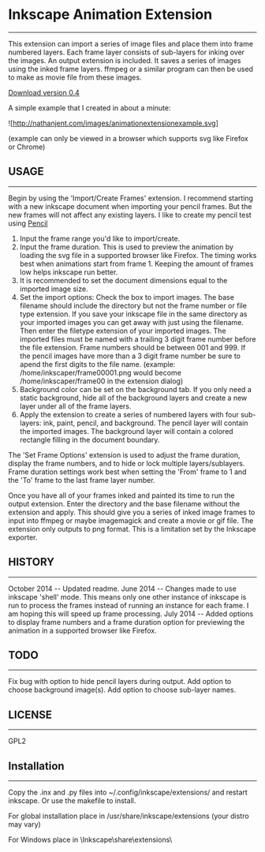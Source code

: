 # Inkscape Animation Extension

---
This extension can import a series of image files and place them into frame
numbered layers. Each frame layer consists of sub-layers for inking over the
images. An output extension is included. It saves a series of images using the
inked frame layers. ffmpeg or a similar program can then be used to make as
movie file from these images.

[Download version 0.4](http://nathanjent.com/downloads/inkscape-animation-extension_0.4.zip)

A simple example that I created in about a minute:

![http://nathanjent.com/images/animationextensionexample.svg]

(example can only be viewed in a browser which supports svg like Firefox or Chrome)

## USAGE

---

Begin by using the 'Import/Create Frames' extension. I recommend starting with a
new inkscape document when importing your pencil frames. But the new frames will
not affect any existing layers. I like to create my pencil test using
[Pencil](http://www.pencil-animation.org/)

1. Input the frame range you'd like to import/create.
2. Input the frame duration. This is used to preview the animation by loading
the svg file in a supported browser like Firefox. The timing works best when
animations start from frame 1. Keeping the amount of frames low helps inkscape
run better.
3. It is recommended to set the document dimensions equal to the imported image
size.
4. Set the import options: Check the box to import images. The base filename
should include the directory but not the frame number or file type extension. If
you save your inkscape file in the same directory as your imported images you
can get away with just using the filename. Then enter the filetype extension of
your imported images. The imported files must be named with a trailing 3 digit
frame number before the file extension. Frame numbers should be between 001
and 999. If the pencil images have more than a 3 digit frame number be sure to apend
the first digits to the file name. (example: /home/inkscaper/frame00001.png
would become /home/inkscaper/frame00 in the extension dialog)
5. Background color can be set on the background tab. If you only need a static
background, hide all of the background layers and create a new layer under all
of the frame layers.
6. Apply the extension to create a series of numbered layers with four
sub-layers: ink, paint, pencil, and background. The pencil layer will contain
the imported images. The background layer will contain a colored rectangle
filling in the document boundary.

The 'Set Frame Options' extension is used to adjust the frame duration, display
the frame numbers, and to hide or lock multiple layers/sublayers.  Frame
duration settings work best when setting the 'From' frame to 1 and the 'To'
frame to the last frame layer number.

Once you have all of your frames inked and painted its time to run the output
extension. Enter the directory and the base filename without the extension and
apply. This should give you a series of inked image frames to input into ffmpeg
or maybe imagemagick and create a movie or gif file. The extension only outputs
to png format. This is a limitation set by the Inkscape exporter.

## HISTORY

---
October 2014 -- Updated readme.
June 2014 -- Changes made to use inkscape 'shell' mode. This means only one
other instance of inkscape is run to process the frames instead of running an
instance for each frame. I am hoping this will speed up frame processing.
July 2014 -- Added options to display frame numbers and a frame duration option
for previewing the animation in a supported browser like Firefox.

## TODO

---
Fix bug with option to hide pencil layers during output.
Add option to choose background image(s).
Add option to choose sub-layer names.

## LICENSE

---
GPL2

## Installation

---
Copy the .inx and .py files into ~/.config/inkscape/extensions/ and restart
inkscape. Or use the makefile to install.

For global installation place in /usr/share/inkscape/extensions
(your distro may vary)

For Windows place in \Inkscape\share\extensions\
